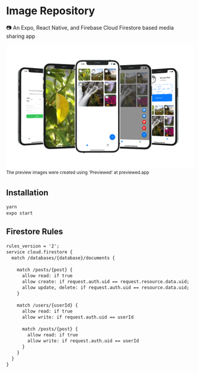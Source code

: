 # Image Repository

📷 An Expo, React Native, and Firebase Cloud Firestore based media sharing app

![screenshot](https://github.com/swparkaust/image-repository/raw/master/img/screenshot.png)
<sup>The preview images were created using 'Previewed' at previewed.app</sup>

## Installation

```sh 
yarn
expo start
```

## Firestore Rules

```
rules_version = '2';
service cloud.firestore {
  match /databases/{database}/documents {

    match /posts/{post} {
      allow read: if true
      allow create: if request.auth.uid == request.resource.data.uid;
      allow update, delete: if request.auth.uid == resource.data.uid;
    }
    
    match /users/{userId} {
      allow read: if true
      allow write: if request.auth.uid == userId
      
      match /posts/{post} {
        allow read: if true
        allow write: if request.auth.uid == userId
      }
    }
  }
}
```
